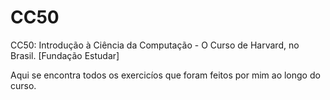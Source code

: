 # CC50
CC50: Introdução à Ciência da Computação - O Curso de Harvard, no Brasil. [Fundação Estudar]

Aqui se encontra todos os exercicíos que foram feitos por mim ao longo do curso.
